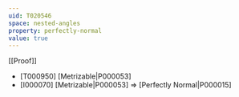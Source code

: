 ```yaml
---
uid: T020546
space: nested-angles
property: perfectly-normal
value: true
---
```

[[Proof]]

* [T000950] [Metrizable|P000053]
* [I000070] [Metrizable|P000053] => [Perfectly Normal|P000015]

